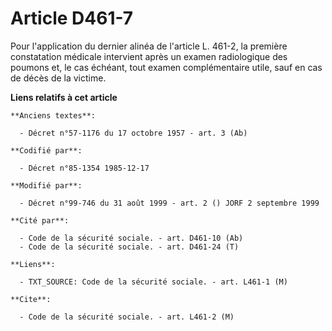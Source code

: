 # Article D461-7

Pour l'application du dernier alinéa de l'article L. 461-2, la première constatation médicale intervient après un examen
radiologique des poumons et, le cas échéant, tout examen complémentaire utile, sauf en cas de décès de la victime.

**Liens relatifs à cet article**

	**Anciens textes**:

	  - Décret n°57-1176 du 17 octobre 1957 - art. 3 (Ab)

	**Codifié par**:

	  - Décret n°85-1354 1985-12-17

	**Modifié par**:

	  - Décret n°99-746 du 31 août 1999 - art. 2 () JORF 2 septembre 1999

	**Cité par**:

	  - Code de la sécurité sociale. - art. D461-10 (Ab)
	  - Code de la sécurité sociale. - art. D461-24 (T)

	**Liens**:

	  - TXT_SOURCE: Code de la sécurité sociale. - art. L461-1 (M)

	**Cite**:

	  - Code de la sécurité sociale. - art. L461-2 (M)
